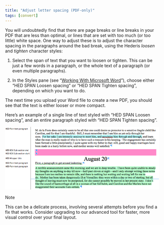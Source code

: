 ```yaml
---
title: "Adjust letter spacing (PDF-only)"
tags: [convert]
---
```

 
<html><body><section data-type="chapter" class="hsecchapter" data-hederis-type="hsecchapter" id="adjust-line-breaks" data-pi-attrs="id: adjust-line-breaks; data-tags: convert;" role="doc-chapter" data-tags="convert" data-author-name=" " data-book-title=" " title="Adjust letter spacing (PDF-only)"><p class="hblkp" data-hederis-type="hblkp" id="pBnSvyNMF">You will undoubtedly find that there are page breaks or line breaks in your PDF that are less than optimal, or lines that are set with too much (or too little) white space. One way to adjust these is to adjust the character spacing in the paragraphs around the bad break, using the Hederis <em data-hederis-type="hspanem" id="pT6u1gELk">loosen</em> and <em class="hspanem" data-hederis-type="hspanem" id="psIdJsDpF">tighten</em> character styles:</p><ol class="hwprnumlist" data-hederis-type="hwprnumlist" id="pRRvf2lyc"><li class="hblkoli" data-hederis-type="hblkoli" id="liNXhwmLuz"><p class="hblkoli" data-hederis-type="hblklip" id="p703On6K8">Select the span of text that you want to loosen or tighten. This can be just a few words in a paragraph, or the whole text of a paragraph (or even multiple paragraphs). </p></li><li class="hblkoli" data-hederis-type="hblkoli" id="lisK7yvWdC"><p class="hblkoli" data-hederis-type="hblklip" id="pbKhf1fvj">In the Styles pane (see &#8220;<a href="{% link _docs/fine-tune-styles.md %}" class="hspana" data-hederis-type="hspana" id="pA6EyULba">Working With Microsoft Word</a>&#8221;), choose either &#8220;HED SPAN Loosen spacing&#8221; or &#8220;HED SPAN Tighten spacing&#8221;, depending on which you want to do.</p></li></ol><p class="hblkp" data-hederis-type="hblkp" id="pKqjqCJS0">The next time you upload your Word file to create a new PDF, you should see that the text is either looser or more compact.</p><p class="hblkp" data-hederis-type="hblkp" id="pkDFcb7Tz">Here&#8217;s an example of a single line of text styled with &#8220;HED SPAN Loosen spacing&#8221;, and an entire paragraph styled with &#8220;HED SPAN Tighten spacing&#8221;.</p><img data-hederis-type="hblkimg" class="hblkimg" id="pex5WaOdi" src="/images/loosetight1.png" data-img-src="/images/loosetight1.png"/><div class="hwprbox box" data-hederis-type="hwprbox" id="pffxWwm9j" data-type="sidebar"><p class="hblktype" data-hederis-type="hblktype" id="pVH6A86P0">Note</p><p class="hblkp" data-hederis-type="hblkp" id="pOJEvrcKl">This can be a delicate process, involving several attempts before you find a fix that works. Consider upgrading to our advanced tool for faster, more visual control over your final layout.</p></div></section></body></html>
